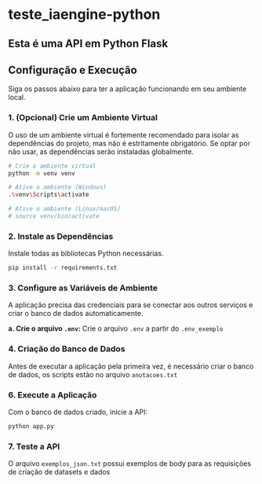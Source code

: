 # teste_iaengine-python

## ****Esta é uma API em Python Flask****

## Configuração e Execução

Siga os passos abaixo para ter a aplicação funcionando em seu ambiente local.

### 1. (Opcional) Crie um Ambiente Virtual

O uso de um ambiente virtual é fortemente recomendado para isolar as dependências do projeto, mas não é estritamente obrigatório. Se optar por não usar, as dependências serão instaladas globalmente.

```bash
# Crie o ambiente virtual
python -m venv venv

# Ative o ambiente (Windows)
.\venv\Scripts\activate

# Ative o ambiente (Linux/macOS)
# source venv/bin/activate
```

### 2. Instale as Dependências

Instale todas as bibliotecas Python necessárias.

```bash
pip install -r requirements.txt
```

### 3. Configure as Variáveis de Ambiente

A aplicação precisa das credenciais para se conectar aos outros serviços e criar o banco de dados automaticamente.

**a. Crie o arquivo `.env`:**
Crie o arquivo `.env` a partir do `.env_exemplo`

### 4. Criação do Banco de Dados

Antes de executar a aplicação pela primeira vez, é necessário criar o banco de dados, os scripts estão no arquivo `anotacoes.txt`

### 6. Execute a Aplicação

Com o banco de dados criado, inicie a API:

```bash
python app.py
```

### 7. Teste a API

O arquivo `exemplos_json.txt` possui exemplos de body para as requisições de criação de datasets e dados
